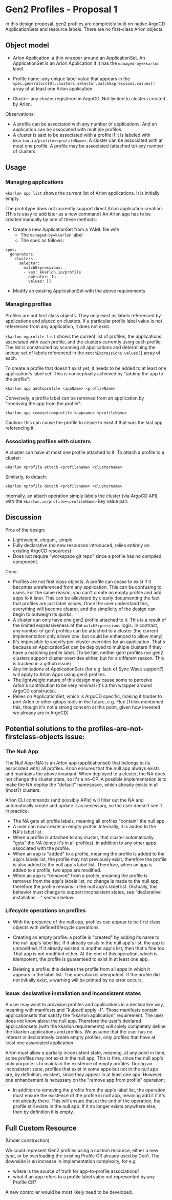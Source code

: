 # Gen2 Profiles - Proposal 1

In this design proposal, gen2 profiles are completely built on native
ArgoCD ApplicationSets and resource labels. There are no first-class
Arlon objects.

## Object model

* Arlon Application: a thin wrapper around an ApplicationSet.
  An ApplicationSet is an Arlon Application if it has the `managed-by=kkarlon` label.

* Profile name: any unique label value that appears in the `spec.generators[0].clusters.selector.matchExpressions.values[]`
  array of at least one Arlon application.

* Cluster: any cluster registered in ArgoCD. Not limited to clusters created by Arlon.

Observations:
- A profile can be associated with any number of applications. And an application can be associated with multiple profiles.
- A cluster is said to be associated with a profile if it is labeled with `kkarlon.io/profile=<profileName>`.
A cluster can be associated with at most one profile. A profile may be associated (attached to) any number of clusters.

## Usage

### Managing applications

`kkarlon app list` shows the current list of Arlon applications.
It is initially empty.

The prototype does not currently support direct Arlon application creation.
(This is easy to add later as a new command)
An Arlon app has to be created manually by one of these methods:
- Create a new ApplicationSet from a YAML file with
  - The `managed-by=kkarlon` label
  - The spec as follows:
```
spec:
  generators:
  - clusters:
      selector:
        matchExpressions:
        - key: kkarlon.io/profile
          operator: In
          values: []
```
- Modify an existing ApplicationSet with the above requirements

### Managing profiles

Profiles are not first class objects. They only exist as labels referenced
by applications and placed on clusters. If a particular profile label value is not referenced from
any application, it does not exist.

`kkarlon ngprofile list` shows the current list of profiles, the applications
associated with each profile, and the clusters currently using each profile.
The list is constructed
by scanning all applications and determining the unique set of labels
referenced in the `matchExpressions.values[]` array of each.

To create a profile that doesn't exist yet, it needs to be added to at least
one application's label set. This is conceptually achieved by "adding the app to the profile":

`kkarlon app addtoprofile <appName> <profileName>`

Conversely, a profile label can be removed from an application by
"removing the app from the profile":

`kkarlon app removefromprofile <appname> <profileName>`

Caution: this can cause the profile to cease to exist if that was the last app referencing it.

### Associating profiles with clusters

A cluster can have at most one profile attached to it.
To attach a profile to a cluster:

`kkarlon nprofile attach <profilename> <clustername>`

Similarly, to detach:

`kkarlon nprofile detach <profilename> <clustername>`

Internally, an attach operation simply labels the cluster (via ArgoCD API)
with the `kkarlon.io/profile=<profileName>` key value pair.

## Discussion

Pros of the design:
* Lightweight, elegant, simple
* Fully declarative (no new resources introduced, relies entirely on existing ArgoCD resources)
* Does not require "workspace git repo" since a profile has no compiled component.

Cons:
* Profiles are not first class objects. A profile can cease to exist if it
  becomes unreferenced from any application. This can be confusing to users.
  For the same reason, you can't create an empty profile and add apps to it later.
  This can be alleviated by clearly documenting the fact that profiles are just label values.
  Once the user understand this, everything will become clearer, and the simplicity of
  the design can begin to outweigh its quirks.
* A cluster can only have one gen2 profile attached to it. This is a result
  of the limited expressiveness of the `matchExpressions` logic.
  In contrast, any number of gen1 profiles can be attached to a cluster
  (the current implementation only allows one, but could be enhanced to allow many)
* It's impossible to specify per-cluster overrides for an application.
  That's because an ApplicationSet can be deployed to multiple clusters if
  they have a matching profile label.
  (To be fair, neither gen1 profiles nor gen2 clusters support cluster overrides either, but for a different reason. This is tracked in a github issue)
* Any limitations of ApplicationSets (for e.g. lack of Sync Wave support?) will apply to Arlon Apps using gen2 profiles.
* The lightweight nature of this design may cause some to perceive Arlon's
  contribution to be very minimal (it's a thin wrapper around ArgoCD constructs).
* Relies on ApplicationSet, which is ArgoCD specific, making it harder to port Arlon
  to other gitops tools in the future, e.g. Flux (Trilok mentioned this, though it's not a strong concern at this point, given how invested we already are in ArgoCD)

## Potential solutions to the profiles-are-not-firstclass-objects issue:

### The Null App

The Null App (NA) is an Arlon app (applicationset) that belongs
to (is associated with) all profiles.
Arlon ensures that the null app always exists and maintains the above invariant.
When deployed to a cluster, the NA does not change the cluster
state, so it's a no-OP. A possible implementation is to make the NA deploy the "default" namespace,
which already exists in all (most?) clusters.

Arlon CLI commands (and possibly APIs) will filter out the NA and automatically create and update it
as necessary, so the user doesn't see it in practice.

* The NA gets all profile labels, meaning all profiles "contain" the null app.
* A user can now create an empty profile. Internally, it is added to the NA's label list.
* When a profile is attached to any cluster, that cluster automatically "gets" the NA (since it's in all profiles), in addition to any other apps associated with the profile.
* When an app is "added" to a profile, meaning the profile is added to the app's labels list, the profile may not previously exist, therefore the profile is also added to the null app's label list. Therefore, when an app is added to a profile, two apps are modified.
* When an app is "removed" from a profile, meaning the profile is removed from the app's labels list, no change is made to the null app, therefore the profile remains in the null app's label list. (Actually, this behavior must change to support inconsistent states, see "declarative installation ..." section below.

### Lifecycle operations on profiles

* With the presence of the null app, profiles can appear to be first class objects with defined lifecycle operations.

* Creating an empty profile: a profile is "created" by adding its name to the null app's label list. If it already exists in the null app's list, the app is unmodified. If it already existed in another app's list, then that's fine too. That app is not modified either. At the end of this operation, which is idempotent, the profile is guaranteed to exist in at least one app.

* Deleting a profile: this deletes the profile from all apps in which it appears in the label list. The operation is idempotent. If the profile did not initially exist, a warning will be printed by no error occurs.


### Issue: declarative installation and inconsistent states

A user may want to provision profiles and applications in a declarative way, meaning with manifests and "kubectl apply -f". Those manifests contain applicationsets that satisfy the "kkarlon application" requirement. The user does not know about the null app. Therefore the user's declared applicationsets (with the kkarlon requirements) will solely completely define the kkarlon applications and profiles. We assume that the user has no interest in declaratively create empty profiles, only profiles that have at least one associated application.

Arlon must allow a partially inconsistent state, meaning, at any point in time, some profiles may not exist in the null app. This is fine, since the null app's only purpose is to maintain the existence of empty profiles. During an inconsistent state, profiles that exist in some apps but not in the null app are, by definition, existent, since they appear in at least one app. However, one enhancement is necessary on the "remove app from profile" operation: 
- In addition to removing the profile from the app's label list, the operation must ensure the existence of the profile in null app, meaning add it if it's not already there. This will ensure that at the end of the operation, the profile still exists in the null app. If it no longer exists anywhere else, then by definition it is empty.

## Full Custom Resource

(Under construction)

We could represent Gen2 profiles using a custom resource, either a new type, or by overloading
the existing Profile CR already used by Gen1. The downside is an increase
in implementation complexity, for e.g
* where is the source of truth for app-to-profile associations?
* what if an app refers to a profile label value not represented by any Profile CR?

A new controller would be most likely need to be developed.

